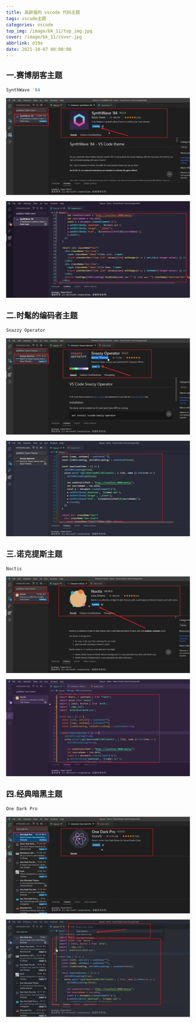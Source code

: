 ```yaml
---
title: 高颜值的 vscode 代码主题
tags: vscode主题
categories: vscode
top_img: /image/bk_11/top_img.jpg
cover: /image/bk_11/cover.jpg
abbrlink: d19a
date: 2021-10-07 00:00:00
---
```


## 一.赛博朋客主题


```bash
SynthWave '84
```
![](/image/bk_11/1a.jpg)


![](/image/bk_11/1b.jpg)


## 二.时髦的编码者主题
```bash
Snazzy Operator
```
![](/image/bk_11/2a.jpg)


![](/image/bk_11/2b.jpg)


## 三.诺克提斯主题
```bash
Noctis
```
![](/image/bk_11/3a.jpg)


![](/image/bk_11/3b.jpg)


## 四.经典暗黑主题
```bash
One Dark Pro
```
![](/image/bk_11/4a.jpg)


![](/image/bk_11/4b.jpg)
